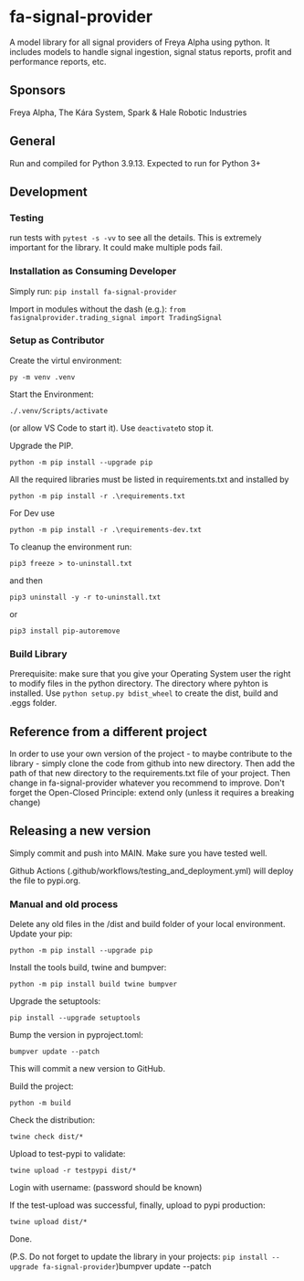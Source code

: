 # fa-signal-provider
A model library for all signal providers of Freya Alpha using python. It includes models to handle signal ingestion, signal status reports, profit and performance reports, etc.

## Sponsors
Freya Alpha,
The Kára System,
Spark & Hale Robotic Industries


## General
Run and compiled for Python 3.9.13.
Expected to run for Python 3+

## Development

### Testing
run tests with `pytest -s -vv` to see all the details. This is extremely important for the library. It could make multiple pods fail.

### Installation as Consuming Developer

Simply run: `pip install fa-signal-provider`

Import in modules without the dash (e.g.): `from fasignalprovider.trading_signal import TradingSignal`

### Setup as Contributor
Create the virtul environment: 
```
py -m venv .venv
```
Start the Environment: 
```
./.venv/Scripts/activate
```
 (or allow VS Code to start it). Use `deactivate`to stop it.

Upgrade the PIP.
```
python -m pip install --upgrade pip
```

All the required libraries must be listed in requirements.txt and installed by  
```
python -m pip install -r .\requirements.txt
```
For Dev use 
```
python -m pip install -r .\requirements-dev.txt
```

To cleanup the environment run:
```
pip3 freeze > to-uninstall.txt
```
 and then
```
pip3 uninstall -y -r to-uninstall.txt
```

or 
```
pip3 install pip-autoremove
```

### Build Library
Prerequisite: make sure that you give your Operating System user the right to modify files in the python directory. The directory where pyhton is installed.
Use `python setup.py bdist_wheel` to create the dist, build and .eggs folder.

## Reference from a different project
In order to use your own version of the project - to maybe contribute to the library - simply clone the code from github into new directory. Then add the path of that new directory to the requirements.txt file of your project. Then change in fa-signal-provider whatever you recommend to improve. Don't forget the Open-Closed Principle: extend only (unless it requires a breaking change)


## Releasing a new version

Simply commit and push into MAIN. Make sure you have tested well.

Github Actions (.github/workflows/testing_and_deployment.yml) will deploy the file to pypi.org.

### Manual and old process

Delete any old files in the /dist and build folder of your local environment.
Update your pip: 
```
python -m pip install --upgrade pip
```

Install the tools build, twine and bumpver: 
```
python -m pip install build twine bumpver
```
Upgrade the setuptools: 

```
pip install --upgrade setuptools
```

Bump the version in pyproject.toml: 
```
bumpver update --patch
```
This will commit a new version to GitHub.

Build the project: 
```
python -m build
```

Check the distribution: 
```
twine check dist/*
```

Upload to test-pypi to validate: 
```
twine upload -r testpypi dist/*
```

Login with username: (password should be known)

If the test-upload was successful, finally, upload to pypi production: 

```
twine upload dist/*
```

Done.

(P.S. Do not forget to update the library in your projects: `pip install --upgrade fa-signal-provider`)bumpver update --patch

